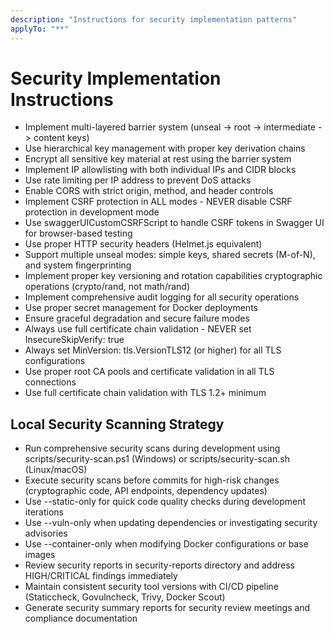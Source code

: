 ```yaml
---
description: "Instructions for security implementation patterns"
applyTo: "**"
---
```

# Security Implementation Instructions

- Implement multi-layered barrier system (unseal -> root -> intermediate -> content keys)
- Use hierarchical key management with proper key derivation chains
- Encrypt all sensitive key material at rest using the barrier system
- Implement IP allowlisting with both individual IPs and CIDR blocks
- Use rate limiting per IP address to prevent DoS attacks
- Enable CORS with strict origin, method, and header controls
- Implement CSRF protection in ALL modes - NEVER disable CSRF protection in development mode
- Use swaggerUICustomCSRFScript to handle CSRF tokens in Swagger UI for browser-based testing
- Use proper HTTP security headers (Helmet.js equivalent)
- Support multiple unseal modes: simple keys, shared secrets (M-of-N), and system fingerprinting
- Implement proper key versioning and rotation capabilities
cryptographic operations (crypto/rand, not math/rand)
- Implement comprehensive audit logging for all security operations
- Use proper secret management for Docker deployments
- Ensure graceful degradation and secure failure modes
- Always use full certificate chain validation - NEVER set InsecureSkipVerify: true
- Always set MinVersion: tls.VersionTLS12 (or higher) for all TLS configurations
- Use proper root CA pools and certificate validation in all TLS connections
- Use full certificate chain validation with TLS 1.2+ minimum

## Local Security Scanning Strategy

- Run comprehensive security scans during development using scripts/security-scan.ps1 (Windows) or scripts/security-scan.sh (Linux/macOS)
- Execute security scans before commits for high-risk changes (cryptographic code, API endpoints, dependency updates)
- Use --static-only for quick code quality checks during development iterations
- Use --vuln-only when updating dependencies or investigating security advisories
- Use --container-only when modifying Docker configurations or base images
- Review security reports in security-reports directory and address HIGH/CRITICAL findings immediately
- Maintain consistent security tool versions with CI/CD pipeline (Staticcheck, Govulncheck, Trivy, Docker Scout)
- Generate security summary reports for security review meetings and compliance documentation
